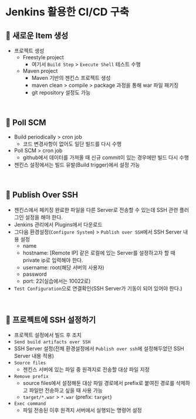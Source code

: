 # Jenkins 활용한 CI/CD 구축

## :pushpin: 새로운 Item 생성

- 프로젝트 생성
  - Freestyle project
    - 여기서 `Build Step` > `Execute Shell` 테스트 수행
  - Maven project
    - Maven 기반의 젠킨스 프로젝트 생성
    - maven clean > compile > package 과정을 통해 war 파일 패키징
    - git repository 설정도 가능

<br>

## :pushpin: Poll SCM
- Build periodically > cron job
  - 코드 변경사항이 없어도 일단 빌드를 다시 수행
- Poll SCM > cron job
  - github에서 데이터를 가져올 때 신규 commit이 있는 경우에만 빌드 다시 수행
- 젠킨스 설정에서는 빌드 유발(Build trigger)에서 설정 가능

<br>

## :pushpin: Publish Over SSH
- 젠킨스에서 페키징 완료한 파일을 다른 Server로 전송할 수 있는데 SSH 관련 플러그인 설정을 해야 한다.
- Jenkins 관리에서 Plugins에서 다운로드
- 그다음 환경설정(`Configure System`) > `Publish over SSH`에서 SSH Server 내용 설정
  - name
  - hostname: [Remote IP] 같은 로컬에 있는 Server를 설정하고자 할 때 private ip로 입력해야 한다.
  - username: root(해당 서버의 사용자)
  - password
  - port: 22(실습에서는 10022로)
- `Test Configuration`으로 연결확인(SSH Server가 기동이 되어 있어야 한다.)

<br>

## :pushpin: 프로젝트에 SSH 설정하기
- 프로젝트 설정에서 빌드 후 조치
- `Send build artifacts over SSH`
- SSH Server 설정(전체 환경설정에서 `Publish over ssh`에 설정해두었던 SSH Server 내용 적용)
- `Source files`
  - 젠킨스 서버에 있는 파일 중 원격지로 전송할 대상 파일 지정
- `Remove prefix`
  - source files에서 설정해둔 대상 파일 경로에서 prefix로 붙여진 경로를 삭제하고 파일만 전송하고 싶을 때 사용 가능
  - `target/*.war` > `*.war` (prefix: `target`)
- `Exec command`
  - 파일 전송된 이후 원격지 서버에서 실행되는 명령어 설정




